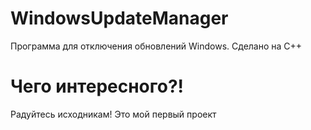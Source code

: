 # WindowsUpdateManager
Программа для отключения обновлений Windows. Сделано на C++

# Чего интересного?!
Радуйтесь исходникам! Это мой первый проект
